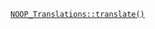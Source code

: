 <p><code><a href="https://developer.wordpress.org/reference/classes/noop_translations/translate/">NOOP_Translations::translate()</a></code></p>
